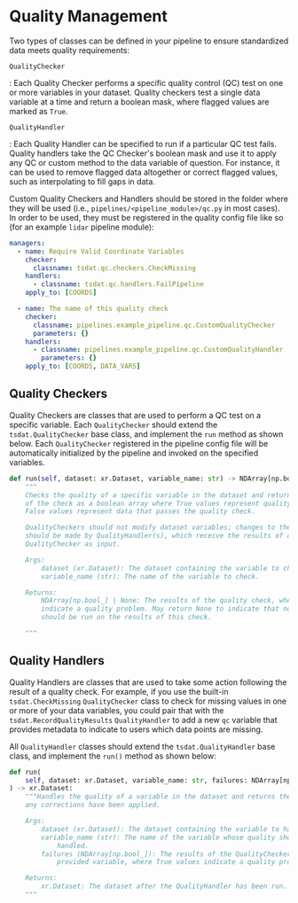 # Quality Management

Two types of classes can be defined in your pipeline to ensure standardized data meets quality requirements:

`QualityChecker`

:   Each Quality Checker performs a specific quality control (QC) test on one or more variables in your dataset. Quality
    checkers test a single data variable at a time and return a boolean mask, where flagged values are marked as `True`.

`QualityHandler`

:   Each Quality Handler can be specified to run if a particular QC test fails. Quality handlers take the QC Checker's
    boolean mask and use it to apply any QC or custom method to the data variable of question. For instance, it can be
    used to remove flagged data altogether or correct flagged values, such as interpolating to fill gaps in data.

Custom Quality Checkers and Handlers should be stored in the folder where they will be used (i.e.,
`pipelines/<pipeline_module>/qc.py` in most cases). In order to be used, they must be registered in the
quality config file like so (for an example `lidar` pipeline module):

```yaml title="pipelines/lidar/config/quality.yaml"
managers:
  - name: Require Valid Coordinate Variables
    checker:
      classname: tsdat.qc.checkers.CheckMissing
    handlers:
      - classname: tsdat.qc.handlers.FailPipeline
    apply_to: [COORDS]

  - name: The name of this quality check
    checker:
      classname: pipelines.example_pipeline.qc.CustomQualityChecker
      parameters: {}
    handlers:
      - classname: pipelines.example_pipeline.qc.CustomQualityHandler
        parameters: {}
    apply_to: [COORDS, DATA_VARS]
```

## Quality Checkers

Quality Checkers are classes that are used to perform a QC test on a specific variable. Each `QualityChecker` should
extend the `tsdat.QualityChecker` base class, and implement the `run` method as shown below. Each `QualityChecker`
registered in the pipeline config file will be automatically initialized by the pipeline and invoked on the
specified variables.

```python
def run(self, dataset: xr.Dataset, variable_name: str) -> NDArray[np.bool_] | None:
    """
    Checks the quality of a specific variable in the dataset and returns the results
    of the check as a boolean array where True values represent quality problems and
    False values represent data that passes the quality check.

    QualityCheckers should not modify dataset variables; changes to the dataset
    should be made by QualityHandler(s), which receive the results of a
    QualityChecker as input.

    Args:
        dataset (xr.Dataset): The dataset containing the variable to check.
        variable_name (str): The name of the variable to check.

    Returns:
        NDArray[np.bool_] | None: The results of the quality check, where True values
        indicate a quality problem. May return None to indicate that no QualityHandlers
        should be run on the results of this check.

    """
```

## Quality Handlers

Quality Handlers are classes that are used to take some action following the result of a quality check. For example, if
you use the built-in `tsdat.CheckMissing` `QualityChecker` class to check for missing values in one or more of your data
variables, you could pair that with the `tsdat.RecordQualityResults` `QualityHandler` to add a new `qc` variable that
provides metadata to indicate to users which data points are missing.

All `QualityHandler` classes should extend the `tsdat.QualityHandler` base class, and implement the `run()` method as
shown below:

```python
def run(
    self, dataset: xr.Dataset, variable_name: str, failures: NDArray[np.bool_]
) -> xr.Dataset:
    """Handles the quality of a variable in the dataset and returns the dataset after
    any corrections have been applied.

    Args:
        dataset (xr.Dataset): The dataset containing the variable to handle.
        variable_name (str): The name of the variable whose quality should be
            handled.
        failures (NDArray[np.bool_]): The results of the QualityChecker for the
            provided variable, where True values indicate a quality problem.

    Returns:
        xr.Dataset: The dataset after the QualityHandler has been run.
    """
```
